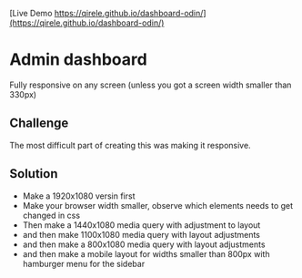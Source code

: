 [Live Demo https://qirele.github.io/dashboard-odin/](https://qirele.github.io/dashboard-odin/)

# Admin dashboard 
Fully responsive on any screen (unless you got a screen width smaller than 330px)
## Challenge 
The most difficult part of creating this was making it responsive.
## Solution
* Make a 1920x1080 versin first  
* Make your browser width smaller, observe which elements needs to get changed in css  
* Then make a 1440x1080 media query with adjustment to layout  
* and then make 1100x1080  media query with layout adjustments
* and then make a 800x1080 media query with layout adjustments
* and then make a mobile layout for widths smaller than 800px with hamburger menu for the sidebar